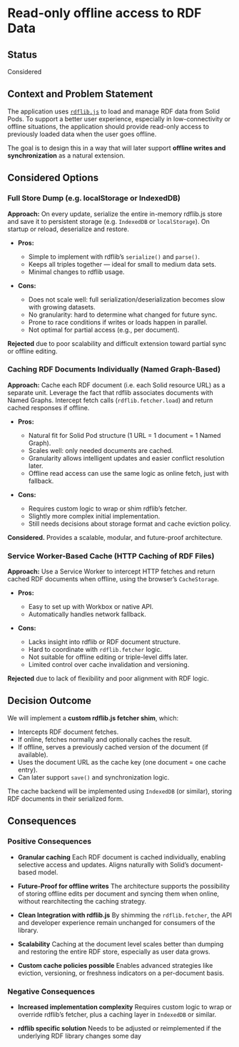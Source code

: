 # Read-only offline access to RDF Data

## Status

Considered

## Context and Problem Statement

The application uses [`rdflib.js`](https://github.com/linkeddata/rdflib.js) to load and manage RDF data from Solid Pods. To support a better user experience, especially in low-connectivity or offline situations, the application should provide read-only access to previously loaded data when the user goes offline.

The goal is to design this in a way that will later support **offline writes and synchronization** as a natural extension.

## Considered Options

### Full Store Dump (e.g. localStorage or IndexedDB)

**Approach:** On every update, serialize the entire in-memory rdflib.js store and save it to persistent storage (e.g. `IndexedDB` or `localStorage`). On startup or reload, deserialize and restore.

* **Pros:**

  * Simple to implement with rdflib’s `serialize()` and `parse()`.
  * Keeps all triples together — ideal for small to medium data sets.
  * Minimal changes to rdflib usage.

* **Cons:**

  * Does not scale well: full serialization/deserialization becomes slow with growing datasets.
  * No granularity: hard to determine what changed for future sync.
  * Prone to race conditions if writes or loads happen in parallel.
  * Not optimal for partial access (e.g., per document).

**Rejected** due to poor scalability and difficult extension toward partial sync or offline editing.

### Caching RDF Documents Individually (Named Graph-Based)

**Approach:** Cache each RDF document (i.e. each Solid resource URL) as a separate unit. Leverage the fact that rdflib associates documents with Named Graphs. Intercept fetch calls (`rdflib.fetcher.load`) and return cached responses if offline.

* **Pros:**

  * Natural fit for Solid Pod structure (1 URL = 1 document = 1 Named Graph).
  * Scales well: only needed documents are cached.
  * Granularity allows intelligent updates and easier conflict resolution later.
  * Offline read access can use the same logic as online fetch, just with fallback.

* **Cons:**

  * Requires custom logic to wrap or shim rdflib’s fetcher.
  * Slightly more complex initial implementation.
  * Still needs decisions about storage format and cache eviction policy.

**Considered.** Provides a scalable, modular, and future-proof architecture.

### Service Worker-Based Cache (HTTP Caching of RDF Files)

**Approach:** Use a Service Worker to intercept HTTP fetches and return cached RDF documents when offline, using the browser’s `CacheStorage`.

* **Pros:**

  * Easy to set up with Workbox or native API.
  * Automatically handles network fallback.

* **Cons:**

  * Lacks insight into rdflib or RDF document structure.
  * Hard to coordinate with `rdflib.fetcher` logic.
  * Not suitable for offline editing or triple-level diffs later.
  * Limited control over cache invalidation and versioning.

**Rejected** due to lack of flexibility and poor alignment with RDF logic.

## Decision Outcome

We will implement a **custom rdflib.js fetcher shim**, which:

* Intercepts RDF document fetches.
* If online, fetches normally and optionally caches the result.
* If offline, serves a previously cached version of the document (if available).
* Uses the document URL as the cache key (one document = one cache entry).
* Can later support `save()` and synchronization logic.

The cache backend will be implemented using `IndexedDB` (or similar), storing RDF documents in their serialized form.

## Consequences

### Positive Consequences

* **Granular caching**
  Each RDF document is cached individually, enabling selective access and updates. Aligns naturally with Solid’s document-based model.

* **Future-Proof for offline writes**
  The architecture supports the possibility of storing offline edits per document and syncing them when online, without rearchitecting the caching strategy.

* **Clean Integration with rdflib.js**
  By shimming the `rdflib.fetcher`, the API and developer experience remain unchanged for consumers of the library.

* **Scalability**
  Caching at the document level scales better than dumping and restoring the entire RDF store, especially as user data grows.

* **Custom cache policies possible**
  Enables advanced strategies like eviction, versioning, or freshness indicators on a per-document basis.

### Negative Consequences

* **Increased implementation complexity**
  Requires custom logic to wrap or override rdflib’s fetcher, plus a caching layer in `IndexedDB` or similar.

* **rdflib specific solution**
  Needs to be adjusted or reimplemented if the underlying RDF library changes some day

